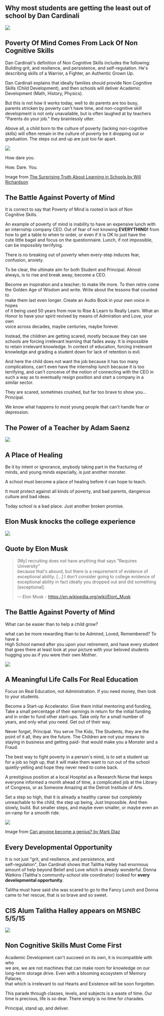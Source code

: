 Why most students are getting the least out of school by Dan Cardinali
----------------------------------------------------------------------

[![]( /image/yid-qzALINIvYNQ.jpg)](https://www.youtube.com/watch?v=qzALINIvYNQ)

Poverty Of Mind Comes From Lack Of Non Cognitive Skills
-------------------------------------------------------

Dan Cardinali's definition of Non Cognitive Skills includes the following:  
Building grit, and resilience, and persistence, and self-regulation. He's  
describing skills of a Warrior, a Fighter, an Authentic Grown Up.

Dan Cardinali explains that ideally families should provide Non Cognitive  
Skills (Child Development), and then schools will deliver Academic  
Development (Math, History, Physics).

But this is not how it works today, well to do parents are too busy,  
parents stricken by poverty can't have time, and non-cognitive skill  
development is not only unavailable, but is often laughed at by teachers  
"Parents do your job." they brainlessly utter.

Above all, a child born to the culture of poverty (lacking non-cognitive  
skills) will often remain in the culture of poverty be it dropping out or  
graduation. The steps out and up are just too far apart.

![](/image/fall.jpg)

How dare you.

How. Dare. You.

Image from [The Surprising Truth About Learning in Schools by Will  
Richardson](https://www.youtube.com/watch?v=sxyKNMrhEvY)

The Battle Against Poverty of Mind
----------------------------------

It is correct to say that Poverty of Mind is rooted in lack of Non  
Cognitive Skills.

An example of poverty of mind is inability to have an expensive lunch with  
an internship company CEO. Out of fear of not knowing **EVERYTHING!** from  
how to get a table to when to order, or even if it is OK to just have the  
cute little bagel and focus on the questionnaire. Lunch, if not impossible,  
can be impossibly terrifying.

There is no breaking out of poverty when every-step induces fear,  
confusion, anxiety.

To be clear, the ultimate aim for both Student and Principal. Almost  
always, is to rise and break away, become a CEO.

Become an inspiration and a teacher; to make life more. To then retire come  
the Golden Age of Wisdom and write. Write about the lessons that counted to  
make them last even longer. Create an Audio Book in your own voice in hopes  
of it being used 50 years from now to Rise & Learn to Really Learn. What an  
Honor to have your spirit revived by means of Admiration and Love, your own  
voice across decades, maybe centuries, maybe forever.

Instead, the children are getting scared, mostly because they can see  
schools are forcing irrelevant learning that fades away. It is impossible  
to retain irrelevant knowledge. In context of education, forcing irrelevant  
knowledge and grading a student down for lack of retention is evil.

And here the child does not want the job because it has too many  
complications, can't even have the internship lunch because it is too  
terrifying, and can't conceive of the notion of connecting with the CEO in  
such a way as to eventually resign position and start a company in a  
similar sector.

They are scared, sometimes crushed, but far too brave to show you...  
Principal.

We know what happens to most young people that can't handle fear or  
depression.

The Power of a Teacher by Adam Saenz
------------------------------------

[![]( /image/yid-AyogyD7vXbw.jpg)](https://www.youtube.com/watch?v=AyogyD7vXbw)

A Place of Healing
------------------

Be it by intent or ignorance, anybody taking part in the fracturing of  
minds, and young minds especially, is just another monster.

A school must become a place of healing before it can hope to teach.

It must protect against all kinds of poverty, and bad parents, dangerous  
culture and bad ideas.

Today school is a bad place. Just another broken promise.

Elon Musk knocks the college experience
---------------------------------------

[![]( /image/yid-Io3sdAAcZLw.jpg)](https://www.youtube.com/watch?v=Io3sdAAcZLw)

Quote by Elon Musk
------------------

> \[My\] recruiting does not have anything that says "Requires University"  
> because that's absurd, but there is a requirement of evidence of  
> exceptional ability. \[...\] I don't consider going to college evidence of  
> exceptional ability in fact ideally you dropped out and did something  
> \[exceptional\].
> 
> \-- Elon Musk - https://en.wikipedia.org/wiki/Elon\_Musk

The Battle Against Poverty of Mind
----------------------------------

What can be easier than to help a child grow?

what can be more rewarding than to be Admired, Loved, Remembered? To have a  
High School named after you upon your retirement, and have every student  
that goes there at least look at your picture with your beloved students  
hugging you as if you were their own Mother.

![](/image/talitha-halley.png)

A Meaningful Life Calls For Real Education
------------------------------------------

Focus on Real Education, not Administration. If you need money, then look  
to your students.

Become a Start-up Accelerator. Give them initial mentoring and funding,  
Take a small percentage of their earnings in return for the initial funding  
and in order to fund other start-ups. Take only for a small number of  
years, and only what you need. Get out of their way.

Never forget, Principal. You serve The Kids, The Students, they are the  
point of it all, they are the future. The Children are not your means to  
staying in business and getting paid- that would make you a Monster and a  
Fraud.

The best way to fight poverty in a person's mind, is to set a student up  
for a job so high up, that it will make them want to run out of the school  
quietly-yelling and hope they never need to come back.

A prestigious position at a local Hospital as a Research Nurse that keeps  
everyone informed a month ahead of time, a complicated job at the Library  
of Congress, or as Someone Amazing at the Detroit Institute of Arts.

Set a step so high, that it is already a healthy career but completely  
unreachable to the child, the step up being, Just Impossible. And then  
slowly, build. But smaller steps, and maybe even smaller, or maybe even an  
on-ramp for a smooth ride.

![](/image/genius.png)

Image from [Can anyone become a genius? by Mark Diaz](https://www.youtube.com/watch?v=mQPEZdBTOeE)

Every Developmental Opportunity
-------------------------------

It is not just "grit, and resilience, and persistence, and  
self-regulation", Dan Cardinali shows that Talitha Halley had enormous  
amount of help beyond Belief and Love which is already wonderful. Donna  
Watkins (Talitha's community-school site coordinator) looked for **every  
developmental opportunity**.

Talitha must have said she was scared to go to the Fancy Lunch and Donna  
came to her rescue, that is so brave and so sweet.

CIS Alum Talitha Halley appears on MSNBC 5/5/15
-----------------------------------------------

[![]( /image/yid-0NPO3lEcPyU.jpg)](https://www.youtube.com/watch?v=0NPO3lEcPyU)

Non Cognitive Skills Must Come First
------------------------------------

Academic Development can't succeed on its own, it is incompatible with who  
we are, we are not machines that can make room for knowledge on our  
long-term storage drive. Even with a blooming ecosystem of Memory Palaces,  
that which is irrelevant to out Hearts and Existence will be soon forgotten.

This parade through classes, levels, and subjects is a waste of time. Our  
time is precious, life is so dear. There simply is no time for charades.

Principal, stand up, and deliver.